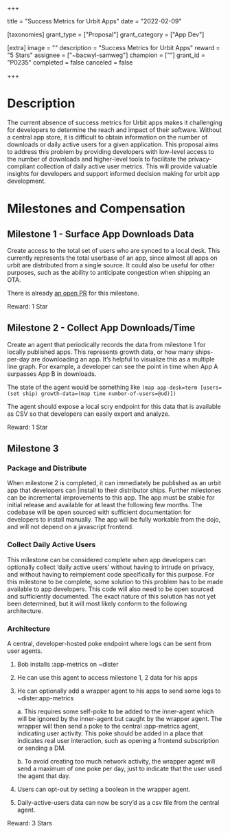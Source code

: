 +++

title = "Success Metrics for Urbit Apps"
date = "2022-02-09"

[taxonomies]
grant_type = ["Proposal"]
grant_category = ["App Dev"]

[extra]
image = ""
description = "Success Metrics for Urbit Apps"
reward = "5 Stars"
assignee = ["~bacwyl-samweg"]
champion = [""]
grant_id = "P0235"
completed = false
canceled = false

+++

# Description

The current absence of success metrics for Urbit apps makes it challenging for developers to determine the reach and impact of their software. Without a central app store, it is difficult to obtain information on the number of downloads or daily active users for a given application. This proposal aims to address this problem by providing developers with low-level access to the number of downloads and higher-level tools to facilitate the privacy-compliant collection of daily active user metrics. This will provide valuable insights for developers and support informed decision making for urbit app development.

# Milestones and Compensation

## Milestone 1 - Surface App Downloads Data

Create access to the total set of users who are synced to a local desk. This currently represents the total userbase of an app, since almost all apps on urbit are distributed from a single source. It could also be useful for other purposes, such as the ability to anticipate congestion when shipping an OTA.

There is already [an open PR](https://github.com/urbit/urbit/pull/6136) for this milestone.

Reward: 1 Star

## Milestone 2 - Collect App Downloads/Time

Create an agent that periodically records the data from milestone 1 for locally published apps. This represents growth data, or how many ships-per-day are downloading an app. It’s helpful to visualize this as a multiple line graph. For example, a developer can see the point in time when App A surpasses App B in downloads.

The state of the agent would be something like `(map app-desk=term [users=(set ship) growth-data=(map time number-of-users=@ud)])`

The agent should expose a local scry endpoint for this data that is available as CSV so that developers can easily export and analyze.

Reward: 1 Star

## Milestone 3

### Package and Distribute

When milestone 2 is completed, it can immediately be published as an urbit app that developers can |install to their distributor ships. Further milestones can be incremental improvements to this app. The app must be stable for initial release and available for at least the following few months. The codebase will be open sourced with sufficient documentation for developers to install manually. The app will be fully workable from the dojo, and will not depend on a javascript frontend.

### Collect Daily Active Users

This milestone can be considered complete when app developers can optionally collect ‘daily active users’ without having to intrude on privacy, and without having to reimplement code specifically for this purpose. For this milestone to be complete, some solution to this problem has to be made available to app developers. This code will also need to be open sourced and sufficiently documented. The exact nature of this solution has not yet been determined, but it will most likely conform to the following architecture.

### Architecture

A central, developer-hosted poke endpoint where logs can be sent from user agents.

1. Bob installs :app-metrics on ~dister

2. He can use this agent to access milestone 1, 2 data for his apps

3. He can optionally add a wrapper agent to his apps to send some logs to ~dister:app-metrics

    a. This requires some self-poke to be added to the inner-agent which will be ignored by the inner-agent but caught by the wrapper agent. The wrapper will then send a poke to the central :app-metrics agent, indicating user activity. This poke should be added in a place that indicates real user interaction, such as opening a frontend subscription or sending a DM.

    b. To avoid creating too much network activity, the wrapper agent will send a maximum of one poke per day, just to indicate that the user used the agent that day.

4. Users can opt-out by setting a boolean in the wrapper agent.

5. Daily-active-users data can now be scry’d as a csv file from the central agent.

Reward: 3 Stars

